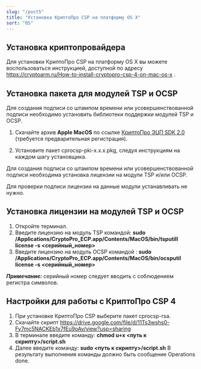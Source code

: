 ```yaml
---
slug: "/post5"
title: "Установка КриптоПро CSP на платформу OS X"
sort: "05"
---
```


## Установка криптопровайдера

Для установки КриптоПро CSP на платформу OS X вы можете воспользоваться инструкцией, доступной по адресу <https://cryptoarm.ru/How-to-install-cryptopro-csp-4-on-mac-os-x> .

## Установка пакета для модулей TSP и OCSP

Для создания подписи со штампом времени или усовершенствованной подписи необходимо установить библиотеки поддержки модулей TSP и OCSP.

1. Скачайте архив **Apple MacOS** по ссылке [КриптоПро ЭЦП SDK 2.0](https://www.cryptopro.ru/products/cades/downloads) (требуется предварительная регистрация).

2. Установите пакет cprocsp-pki-x.x.x.pkg, следуя инструкциям на каждом шагу установщика.

Для создания подписи со штампом времени или усовершенствованной подписи необходима установка лицензии на модули TSP и/или OCSP. 

Для проверки подписи лицензии на данные модули устанавливать не нужно.

## Установка лицензии на модулей TSP и OCSP

1. Откройте терминал.
2. Введите лицензию на модуль TSP командой:
**sudo /Applications/CryptoPro_ECP.app/Contents/MacOS/bin/tsputill license -s \<серийный_номер\>** 
3. Введите лицензию на модуль OCSP командой :
**sudo /Applications/CryptoPro_ECP.app/Contents/MacOS/bin/ocsputil license -s \<серийный_номер\>**

***Примечание:*** серийный номер следует вводить с соблюдением регистра символов.

## Настройки для работы с КриптоПро CSP 4

1. При установке КриптоПро CSP выберите пакет cprocsp-rsa.
2. Скачайте скрипт https://drive.google.com/file/d/11Ts3wshs0-Fy7mc5NACKEb1x7fEu9oAy/view?usp=sharing
3. В терминале введите команду:
   **chmod u+x \<путь к скрипту\>/script.sh**
4. Далее введите команду:
   **sudo \<путь к скрипту\>/script.sh**
	В результату выполнения команды должно быть сообщение Operations done.